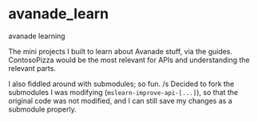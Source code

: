 # avanade_learn
avanade learning

The mini projects I built to learn about Avanade stuff, via the guides.
ContosoPizza would be the most relevant for APIs and understanding the relevant parts.

I also fiddled around with submodules; so fun. /s
Decided to fork the submodules I was modifying (`mslearn-improve-api-[...]`), so that the original code was not modified, and I can still save my changes as a submodule properly.
